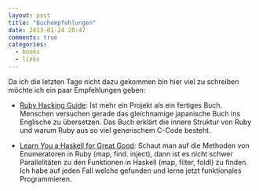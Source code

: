 ```yaml
---
layout: post
title: "Buchempfehlungen"
date: 2013-01-24 20:47
comments: true
categories:
  - books
  - links
---
```

Da ich die letzten Tage nicht dazu gekommen bin
hier viel zu schreiben möchte ich ein paar Empfehlungen geben:

* [Ruby Hacking Guide][ruby]: Ist mehr ein Projekt als ein fertiges Buch.
Menschen versuchen gerade das gleichnamige japanische Buch ins Englische zu übersetzen.
Das Buch erklärt die innere Struktur von Ruby und warum Ruby aus so viel generischem C-Code besteht.

* [Learn You a Haskell for Great Good][haskell]: Schaut man auf die Methoden von Enumeratoren in Ruby
(map, find. inject), dann ist es nicht schwer Parallelitäten zu den Funktionen in Haskell
(map, filter, foldl) zu finden. Ich habe auf jeden Fall welche gefunden
und lerne jetzt funktionales Programmieren.

[ruby]: http://rhg.rubyforge.org
[haskell]: http://learnyouahaskell.com

